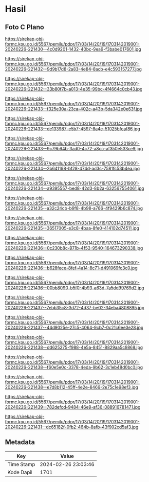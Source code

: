 # Hasil

## Foto C Plano

https://sirekap-obj-formc.kpu.go.id/5567/pemilu/pdpr/17/03/14/20/19/1703142019001-20240226-221430--4c0d9201-1432-40bc-9ea9-f3babe017601.jpg

https://sirekap-obj-formc.kpu.go.id/5567/pemilu/pdpr/17/03/14/20/19/1703142019001-20240226-221432--9d9b17d8-2a83-4e84-8acb-e4c593157277.jpg

https://sirekap-obj-formc.kpu.go.id/5567/pemilu/pdpr/17/03/14/20/19/1703142019001-20240226-221432--33b80f7b-a013-4e35-99bc-4f4664c0cb43.jpg

https://sirekap-obj-formc.kpu.go.id/5567/pemilu/pdpr/17/03/14/20/19/1703142019001-20240226-221433--f325e30a-23ca-402c-a43b-5da342e0e63f.jpg

https://sirekap-obj-formc.kpu.go.id/5567/pemilu/pdpr/17/03/14/20/19/1703142019001-20240226-221433--de133987-e5b7-4597-8a4c-51025bfcaf86.jpg

https://sirekap-obj-formc.kpu.go.id/5567/pemilu/pdpr/17/03/14/20/19/1703142019001-20240226-221433--9c79b64b-3ad0-4c72-a8cc-af350e533ce9.jpg

https://sirekap-obj-formc.kpu.go.id/5567/pemilu/pdpr/17/03/14/20/19/1703142019001-20240226-221434--2b641198-bf28-474d-ad3c-7581fc53b4ea.jpg

https://sirekap-obj-formc.kpu.go.id/5567/pemilu/pdpr/17/03/14/20/19/1703142019001-20240226-221434--a9395557-bed8-42d3-8b2a-632567554061.jpg

https://sirekap-obj-formc.kpu.go.id/5567/pemilu/pdpr/17/03/14/20/19/1703142019001-20240226-221435--a32c24cb-b9f8-4b98-a766-4f9429b6c874.jpg

https://sirekap-obj-formc.kpu.go.id/5567/pemilu/pdpr/17/03/14/20/19/1703142019001-20240226-221435--36517005-e3c8-4baa-8fe0-414102d74511.jpg

https://sirekap-obj-formc.kpu.go.id/5567/pemilu/pdpr/17/03/14/20/19/1703142019001-20240226-221436--0c230b8c-971b-4f53-9540-164673290338.jpg

https://sirekap-obj-formc.kpu.go.id/5567/pemilu/pdpr/17/03/14/20/19/1703142019001-20240226-221436--b628fece-8fef-4a14-8c71-d491069fc3c0.jpg

https://sirekap-obj-formc.kpu.go.id/5567/pemilu/pdpr/17/03/14/20/19/1703142019001-20240226-221436--00bb8090-b5f0-4b93-a63d-7a5dd99769d2.jpg

https://sirekap-obj-formc.kpu.go.id/5567/pemilu/pdpr/17/03/14/20/19/1703142019001-20240226-221437--7ebb35c8-3d72-4d37-be02-34eba4808895.jpg

https://sirekap-obj-formc.kpu.go.id/5567/pemilu/pdpr/17/03/14/20/19/1703142019001-20240226-221437--44d9025e-27c5-4064-9cb7-0c21c6ee3e28.jpg

https://sirekap-obj-formc.kpu.go.id/5567/pemilu/pdpr/17/03/14/20/19/1703142019001-20240226-221438--dd625275-f988-4e5a-8451-8829aa5c9868.jpg

https://sirekap-obj-formc.kpu.go.id/5567/pemilu/pdpr/17/03/14/20/19/1703142019001-20240226-221438--f60e5e0c-3378-4eda-9b62-3c1eb48d0bc0.jpg

https://sirekap-obj-formc.kpu.go.id/5567/pemilu/pdpr/17/03/14/20/19/1703142019001-20240226-221438--e7d8b112-45ff-4e2e-8466-2e75c1e98ef3.jpg

https://sirekap-obj-formc.kpu.go.id/5567/pemilu/pdpr/17/03/14/20/19/1703142019001-20240226-221439--782defcd-9484-46e9-af36-088916781471.jpg

https://sirekap-obj-formc.kpu.go.id/5567/pemilu/pdpr/17/03/14/20/19/1703142019001-20240226-221431--dc65182f-0fb2-464b-8afb-43f902cd5af3.jpg


## Metadata

| Key        | Value               |
| ---------- | ------------------- |
| Time Stamp | 2024-02-26 23:03:46 |
| Kode Dapil | 1701                |



